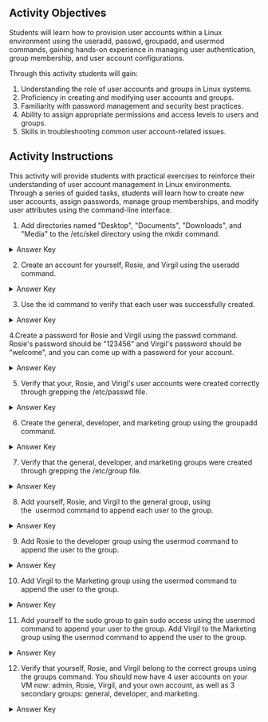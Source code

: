 ## Activity Objectives

Students will learn how to provision user accounts within a Linux environment using the useradd, passwd, groupadd, and usermod commands, gaining hands-on experience in managing user authentication, group membership, and user account configurations.

Through this activity students will gain:

1. Understanding the role of user accounts and groups in Linux systems.
2. Proficiency in creating and modifying user accounts and groups.
3. Familiarity with password management and security best practices.
4. Ability to assign appropriate permissions and access levels to users and groups.
5. Skills in troubleshooting common user account-related issues.

## Activity Instructions

This activity will provide students with practical exercises to reinforce their understanding of user account management in Linux environments. Through a series of guided tasks, students will learn how to create new user accounts, assign passwords, manage group memberships, and modify user attributes using the command-line interface.

1. Add directories named "Desktop", "Documents", "Downloads", and "Media" to the /etc/skel directory using the mkdir command.
<details closed>
<summary>Answer Key</summary>
  <code>sudo mkdir /etc/skel/Desktop /etc/skel/Documents /etc/skel/Downloads /etc/skel/Media</code>
</details>

2. Create an account for yourself, Rosie, and Virgil using the useradd command.
<details closed>
<summary>Answer Key</summary>
  <code>sudo useradd -m rosie</code>, <code>sudo useradd -m virgil</code>, <code>sudo useradd -m [your-username]</code>
</details>

3. Use the id command to verify that each user was successfully created.
<details closed>
<summary>Answer Key</summary>
  <code>id rosie virgil [your-username]</code>
</details>

4.Create a password for Rosie and Virgil using the passwd command. Rosie's password should be "123456" and Virgil's password should be "welcome", and you can come up with a password for your account.
<details closed>
<summary>Answer Key</summary>
  <code>sudo passwd rosie</code>, <code>sudo passwd virgil</code>, <code>sudo passwd [your-username]</code>
</details>

5. Verify that your, Rosie, and Virigl's user accounts were created correctly through grepping the /etc/passwd file.
<details closed>
<summary>Answer Key</summary>
  <code>grep -E 'your-username|rosie|virgil' /etc/passwd</code>
</details>

6. Create the general, developer, and marketing group using the groupadd command.
<details closed>
<summary>Answer Key</summary>
  <code>sudo groupadd general developer marketing</code>
</details>

7. Verify that the general, developer, and marketing groups were created through grepping the /etc/group file.
<details closed>
<summary>Answer Key</summary>
  <code>grep -E 'general|developer|marketing' /etc/group</code>
</details>

8. Add yourself, Rosie, and Virgil to the general group, using the  usermod command to append each user to the group.
<details closed>
<summary>Answer Key</summary>
  <code>sudo usermod -aG general [your-username]</code>, <code>sudo usermod -aG general rosie </code>, <code>sudo usermod -aG general virgil</code>
</details>
   
9. Add Rosie to the developer group using the usermod command to append the user to the group.
<details closed>
<summary>Answer Key</summary>
  <code>sudo usermod -aG developer rosie </code>
</details>

10. Add Virgil to the Marketing group using the usermod command to append the user to the group.
<details closed>
<summary>Answer Key</summary>
  <code>sudo usermod -aG marketing virgil </code>
</details>

11.  Add yourself to the sudo group to gain sudo access using the usermod command to append your user to the group.
Add Virgil to the Marketing group using the usermod command to append the user to the group.
<details closed>
<summary>Answer Key</summary>
  <code>sudo usermod -aG sudo [your-username][</code>
</details>

12. Verify that yourself, Rosie, and Virgil belong to the correct groups using the groups command. You should now have 4 user accounts on your VM now: admin, Rosie, Virgil, and your own account, as well as 3 secondary groups: general, developer, and marketing.
   <details closed>
<summary>Answer Key</summary>
  <code>groups <your-username> rosie virgil</code>
</details>



